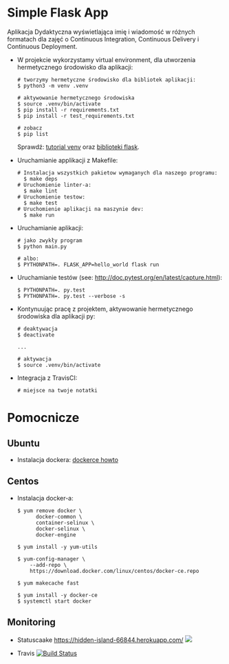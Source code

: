 # Simple Flask App

Aplikacja Dydaktyczna wyświetlająca imię i wiadomość w różnych formatach dla zajęć
o Continuous Integration, Continuous Delivery i Continuous Deployment.

- W projekcie wykorzystamy virtual environment, dla utworzenia hermetycznego środowisko dla aplikacji:
  ```
  # tworzymy hermetyczne środowisko dla bibliotek aplikacji:
  $ python3 -m venv .venv

  # aktywowanie hermetycznego środowiska
  $ source .venv/bin/activate
  $ pip install -r requirements.txt
  $ pip install -r test_requirements.txt

  # zobacz
  $ pip list
  ```

  Sprawdź: [tutorial venv](https://docs.python.org/3/tutorial/venv.html)
  oraz [biblioteki flask](http://flask.pocoo.org).

- Uruchamianie applikacji z Makefile:
  ```
  # Instalacja wszystkich pakietow wymaganych dla naszego programu:
    $ make deps
  # Uruchomienie linter-a:
    $ make lint
  # Uruchomienie testow:
    $ make test
  # Uruchomienie aplikacji na maszynie dev:
    $ make run
  ```
- Uruchamianie aplikacji:

  ```
  # jako zwykły program
  $ python main.py

  # albo:
  $ PYTHONPATH=. FLASK_APP=hello_world flask run
  ```

- Uruchamianie testów (see: http://doc.pytest.org/en/latest/capture.html):

  ```
  $ PYTHONPATH=. py.test
  $ PYTHONPATH=. py.test --verbose -s
  ```

- Kontynuując pracę z projektem, aktywowanie hermetycznego środowiska dla aplikacji py:

  ```
  # deaktywacja
  $ deactivate
  ```

  ```
  ...

  # aktywacja
  $ source .venv/bin/activate
  ```

- Integracja z TravisCI:

  ```
  # miejsce na twoje notatki
  ```

# Pomocnicze

## Ubuntu

- Instalacja dockera: [dockerce howto](https://docs.docker.com/install/linux/docker-ce/ubuntu/)

## Centos

- Instalacja docker-a:

  ```
  $ yum remove docker \
        docker-common \
        container-selinux \
        docker-selinux \
        docker-engine

  $ yum install -y yum-utils

  $ yum-config-manager \
      --add-repo \
      https://download.docker.com/linux/centos/docker-ce.repo

  $ yum makecache fast

  $ yum install -y docker-ce
  $ systemctl start docker
  ```
## Monitoring
  - Statuscaake https://hidden-island-66844.herokuapp.com/
<a href="https://www.statuscake.com" title="Website Uptime Monitoring"><img src="https://app.statuscake.com/button/index.php?Track=6226023&Days=1&Design=2" /></a>

  - Travis
  [![Build Status](https://app.travis-ci.com/TPawelek/se_hello_printer_app.svg?branch=master)](https://app.travis-ci.com/TPawelek/se_hello_printer_app)
